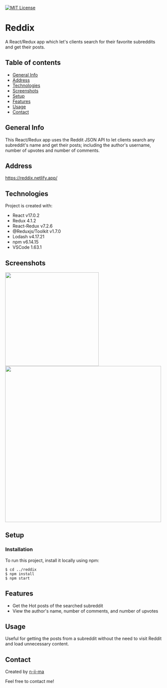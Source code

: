 [![MIT License](https://img.shields.io/badge/License-MIT-blue)](https://opensource.org/licenses/MIT)

# Reddix

A React/Redux app which let's clients search for their favorite subreddits and get their posts.

## Table of contents
+ [General Info](#general-info)
+ [Address](#address)
+ [Technologies](#technologies)
+ [Screenshots](#screenshots)
+ [Setup](#setup)
+ [Features](#features)
+ [Usage](#usage)
+ [Contact](#contact)

## General Info
This React/Redux app uses the Reddit JSON API to let clients search any subreddit's name and get their posts; including the author's username, number of upvotes and number of comments.

## Address
https://reddix.netlify.app/

## Technologies
Project is created with:
+ React v17.0.2
+ Redux 4.1.2
+ React-Redux v7.2.6
+ @Reduxjs/Toolkit v1.7.0
+ Lodash v4.17.21
+ npm v6.14.15
+ VSCode 1.63.1

## Screenshots
<p float="left">
  <img src="https://user-images.githubusercontent.com/88039431/146406057-d5640483-6709-48e9-95fa-5878e6eec2cf.png" width="300" />
  <img src="https://user-images.githubusercontent.com/88039431/146407081-fe94c72e-bac1-4d0e-8f97-a96d09324f96.png" width="500" /> 
</p>

## Setup

### Installation
To run this project, install it locally using npm:
```
$ cd ../reddix
$ npm install
$ npm start
```

## Features
- Get the Hot posts of the searched subreddit
- View the author's name, number of comments, and number of upvotes

## Usage
Useful for getting the posts from a subreddit without the need to visit Reddit and load unnecessary content.

## Contact
Created by [n-ii-ma](https://github.com/n-ii-ma)

Feel free to contact me!
